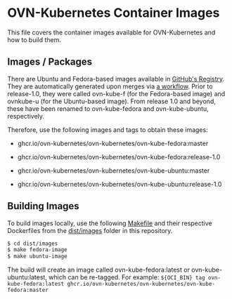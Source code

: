 # OVN-Kubernetes Container Images

This file covers the container images available for OVN-Kubernetes and how to build them.

## Images / Packages

There are Ubuntu and Fedora-based images available in [GitHub's Registry](https://github.com/orgs/ovn-kubernetes/packages?repo_name=ovn-kubernetes). They are automatically generated upon merges via [a workflow](https://github.com/ovn-kubernetes/ovn-kubernetes/blob/master/.github/workflows/docker.yml).
Prior to release-1.0, they were called ovn-kube-f (for the Fedora-based image) and ovnkube-u (for the Ubuntu-based image). From release 1.0 and beyond, these have been renamed to ovn-kube-fedora and ovn-kube-ubuntu, respectively.

Therefore, use the following images and tags to obtain these images:

- ghcr.io/ovn-kubernetes/ovn-kubernetes/ovn-kube-fedora:master
- ghcr.io/ovn-kubernetes/ovn-kubernetes/ovn-kube-fedora:release-1.0

- ghcr.io/ovn-kubernetes/ovn-kubernetes/ovn-kube-ubuntu:master
- ghcr.io/ovn-kubernetes/ovn-kubernetes/ovn-kube-ubuntu:release-1.0

## Building Images

To build images locally, use the following [Makefile](https://github.com/ovn-kubernetes/ovn-kubernetes/blob/master/dist/images/Makefile) and their respective Dockerfiles from the [dist/images](https://github.com/ovn-kubernetes/ovn-kubernetes/tree/master/dist/images) folder in this repository.

```bash
$ cd dist/images
$ make fedora-image
$ make ubuntu-image
```

The build will create an image called ovn-kube-fedora:latest or ovn-kube-ubuntu:latest, which can be re-tagged.
For example: `${OCI_BIN} tag ovn-kube-fedora:latest ghcr.io/ovn-kubernetes/ovn-kubernetes/ovn-kube-fedora:master`

